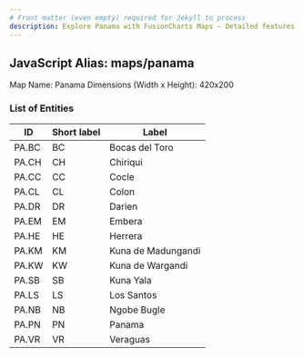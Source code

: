 ```yaml
---
# Front matter (even empty) required for Jekyll to process
description: Explore Panama with FusionCharts Maps – Detailed features for seamless integration. Try now & enhance your data visualization today! 
---
```


## JavaScript Alias: maps/panama

Map Name: Panama
Dimensions (Width x Height): 420x200





### List of Entities

ID | Short label | Label
---|---|---|
PA.BC|BC|Bocas del Toro
PA.CH|CH|Chiriqui
PA.CC|CC|Cocle
PA.CL|CL|Colon
PA.DR|DR|Darien
PA.EM|EM|Embera
PA.HE|HE|Herrera
PA.KM|KM|Kuna de Madungandi
PA.KW|KW|Kuna de Wargandi
PA.SB|SB|Kuna Yala
PA.LS|LS|Los Santos
PA.NB|NB|Ngobe Bugle
PA.PN|PN|Panama
PA.VR|VR|Veraguas

